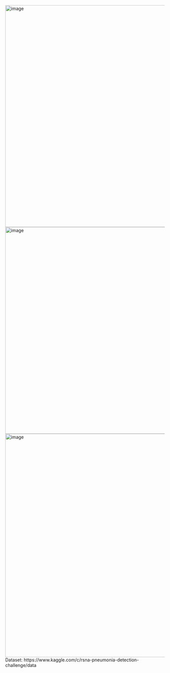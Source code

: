 <img width="702" alt="image" src="https://user-images.githubusercontent.com/77433663/186948282-68c368b6-c641-4669-900a-d0823d1ca1ee.png">
<img width="654" alt="image" src="https://user-images.githubusercontent.com/77433663/186948336-3f9c398d-94f2-499b-aca0-d70faf70f0ac.png">
<img width="707" alt="image" src="https://user-images.githubusercontent.com/77433663/186948408-a5625a05-c9cb-4bae-a0bc-30bb209a9c43.png">
Dataset: https://www.kaggle.com/c/rsna-pneumonia-detection-challenge/data

